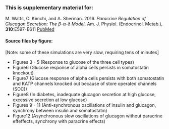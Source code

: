 ### This is supplementary material for:

M. Watts, O. Kimchi, and A. Sherman. 2016. *Paracrine Regulation of Glucagon Secretion: The β-α-δ Model*. Am. J. Physiol. (Endocrinol. Metab.),  __310__:E597-E611 [PubMed](https://pubmed.ncbi.nlm.nih.gov/26837808/)

#### Source files by figure:

[Note: some of these simulations are very slow, requiring tens of minutes]

* Figures 3 - 5 (Response to glucose of the three cell types)
* Figure6 (Glucose response of alpha cells persists in somatostatin knockout)
* Figure7 (Glucose response of alpha cells persists with both somatostatin and KATP channels knocked out because of store operated channels (SOC))
* Figure8 (In diabetes, inadequate glucagon secretion at high glucose, excessive secretion at low glucose)
* Figures 9 - 11 (Anti-synchronous oscillations of insulin and glucagon, synchrony between insulin and somatostatin)
* Figure12 (Asynchronous slow oscillations of glucagon without paracrine effeffects, synchrony with paracrine effects)
